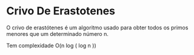 Crivo De Erastotenes
====================


O crivo de erastótenes é um algoritmo usado para obter todos os primos menores que um determinado número n.

Tem complexidade O(n log ( log n ))
